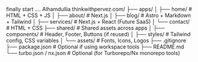 finally start .... Alhamdullia
thinkwithpervez.com/
├── apps/
│   ├── home/                # HTML + CSS + JS
│   ├── about/               # Next.js
│   ├── blog/                # Astro + Markdown + Tailwind
│   ├── services/            # Next.js + React (Future SaaS)
│   └── contact/             # HTML + CSS
├── shared/                 # Shared assets across apps
│   ├── components/         # Header, Footer, Buttons (if reused)
│   ├── styles/             # Tailwind config, CSS variables
│   └── assets/             # Fonts, Icons, Logos
├── .gitignore
├── package.json            # Optional if using workspace tools
├── README.md
└── turbo.json / nx.json    # Optional (for Turborepo/Nx monorepo tools)
